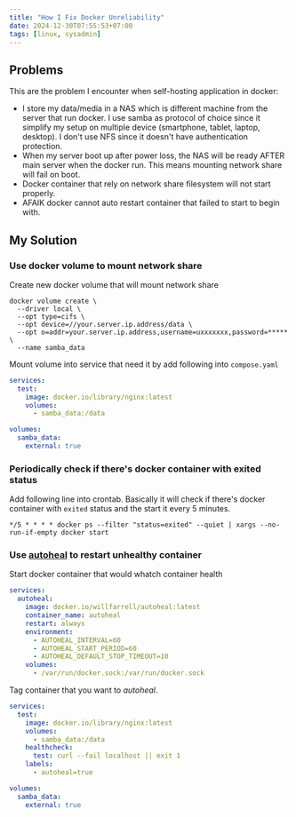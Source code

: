 ```yaml
---
title: "How I Fix Docker Unreliability"
date: 2024-12-30T07:55:53+07:00
tags: [linux, sysadmin]
---
```


## Problems
This are the problem I encounter when self-hosting application in docker:
- I store my data/media in a NAS which is different machine from the server that run docker. I use samba as protocol of choice since it simplify my setup on multiple device (smartphone, tablet, laptop, desktop). I don't use NFS since it doesn't have authentication protection.
- When my server boot up after power loss, the NAS will be ready AFTER main server when the docker run. This means mounting network share will fail on boot.
- Docker container that rely on network share filesystem will not start properly.
- AFAIK docker cannot auto restart container that failed to start to begin with.

## My Solution
### Use docker volume to mount network share

Create new docker volume that will mount network share
```shell
docker volume create \
  --driver local \
  --opt type=cifs \
  --opt device=//your.server.ip.address/data \
  --opt o=addr=your.server.ip.address,username=uxxxxxxx,password=***** \
  --name samba_data
```

Mount volume into service that need it by add following into `compose.yaml`
```yaml
services:
  test:
    image: docker.io/library/nginx:latest
    volumes:
      - samba_data:/data

volumes:
  samba_data:
    external: true
```

### Periodically check if there's docker container with exited status

Add following line into crontab. Basically it will check if there's docker container with `exited` status and the start it every 5 minutes.

```cron
*/5 * * * * docker ps --filter "status=exited" --quiet | xargs --no-run-if-empty docker start
```

### Use [autoheal](https://github.com/willfarrell/docker-autoheal) to restart unhealthy container

Start docker container that would whatch container health
```yaml
services:
  autoheal:
    image: docker.io/willfarrell/autoheal:latest
    container_name: autoheal
    restart: always
    environment:
      - AUTOHEAL_INTERVAL=60
      - AUTOHEAL_START_PERIOD=60
      - AUTOHEAL_DEFAULT_STOP_TIMEOUT=10
    volumes:
      - /var/run/docker.sock:/var/run/docker.sock
```

Tag container that you want to _autoheal_.
```yaml
services:
  test:
    image: docker.io/library/nginx:latest
    volumes:
      - samba_data:/data
    healthcheck:
      test: curl --fail localhost || exit 1
    labels:
      - autoheal=true

volumes:
  samba_data:
    external: true
```
